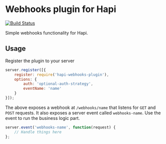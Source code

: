 Webhooks plugin for Hapi
========================

[![Build Status](https://travis-ci.org/thechatshop/hapi-webhooks-plugin.svg?branch=master)](https://travis-ci.org/thechatshop/hapi-webhooks-plugin)

Simple webhooks functionality for Hapi.

Usage
-----
Register the plugin to your server

```javascript
server.register([{
    register: require('hapi-webhooks-plugin'),
    options: {
        auth: 'optional-auth-strategy',
        eventName: 'name'
    }
}]);
```
The above exposes a webhook at `/webhooks/name` that listens for `GET` and `POST` requests. It also exposes a server event called `webhooks-name`. Use the event to run the business logic part.

```javascript
server.event('webhooks-name', function(request) {
    // Handle things here
};
```
